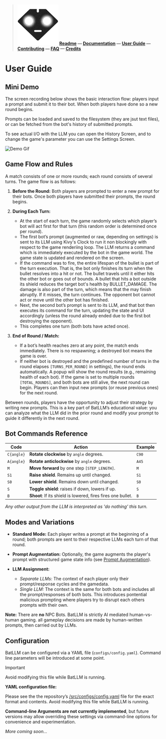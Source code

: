 > ![BatLLM's logo](./images/logo-small.png) **[Readme](README.md) &mdash; [Documentation](DOCUMENTATION.md) &mdash; [User Guide](USER_GUIDE.md) &mdash; [Contributing](CONTRIBUTING.md) &mdash; [FAQ](FAQ.md) &mdash; [Credits](CREDITS.md)**

# User Guide

## Mini Demo

The screen recording below shows the basic interaction flow: players input a prompt and submit it to their bot. When both players have done so a new round begins.

Prompts can be loaded and saved to the filesystem (they are jsut text files), or can be fetched from the bot's history of submitted prompts.

To see actual I/O with the LLM you can open the History Screen, and to change the game's parameter you can use the Settings Screen.

![Demo Gif](./screenshots/quick_demo.gif)

## Game Flow and Rules

A match consists of one or more rounds; each round consists of several turns. The game flow is as follows:

1. **Before the Round:**
   Both players are prompted to enter a new prompt for their bots. Once both players have submitted their prompts, the round begins.

2. **During Each Turn:**

    - At the start of each turn, the game randomly selects which player’s bot will act first for that turn (this random order is determined once per round).
    - The first bot’s prompt (augmented or raw, depending on settings) is sent to its LLM using Kivy's Clock to run it non blockingly with respect to the game renderiing loop. The LLM returns a command which is immediately executed by the bot in the game world. The game state is updated and rendered on the screen.
    - If the command was to fire, the entire lifespan of the bullet is part of the turn execution. That is, the bot only finishes its turn when the bullet resolves into a hit or not. The bullet travels until it either hits the other bot or goes out of bounds. A bullet that hits a bot outside its shield reduces the target bot's health by BULLET_DAMAGE. The damage is also part of the turn, which means that the may finish abruptly. If it misses, the turn continues. The opponent bot cannot act or move until the other bot has finished.
    - Next, the second bot’s prompt is sent to its LLM, and that bot then executes its command for the turn, updating the state and UI accordingly (unless the round already ended due to the first bot destroying the opponent).
    - This completes one turn (both bots have acted once).

3. **End of Round / Match:**

    - If a bot’s health reaches zero at any point, the match ends immediately. There is no respawning; a destroyed bot means the game is over.
    - If neither bot is destroyed and the predefined number of turns in the round elapses `[TURNS_PER_ROUND]` in settings), the round ends automatically. A popup will show the round results (e.g., remaining health of each bot). If the game is set to multiple rounds `[TOTAL_ROUNDS]`, and both bots are still alive, the next round can begin. Players can then input new prompts (or reuse previous ones) for the next round.

Between rounds, players have the opportunity to adjust their strategy by writing new prompts. This is a key part of BatLLM’s educational value: you can analyze what the LLM did in the prior round and modify your prompt to guide it differently in the next round.

## Bot Commands Reference

| Code       | Action                                                       | Example |
| ---------- | ------------------------------------------------------------ | ------- |
| `C{angle}` | **Rotate clockwise** by `angle` degrees.                     | `C90`   |
| `A{angle}` | **Rotate anticlockwise** by `angle` degrees.                 | `A45`   |
| `M`        | **Move forward** by one step `[STEP_LENGTH]`.                | `M`     |
| `S1`       | **Raise shield**. Remains up until changed.                  | `S1`    |
| `S0`       | **Lower shield**. Remains down until changed.                | `S0`    |
| `S`        | **Toggle shield**: raises if down, lowers if up.             | `S`     |
| `B`        | **Shoot**: If its shield is lowered, fires fires one bullet. | `B`     |

_Any other output from the LLM is interpreted as 'do nothing' this turn._

## Modes and Variations

<!--#TODO rewrite -->

-   **Standard Mode:** Each player writes a prompt at the beginning of a round; both prompts are sent to their respective LLMs each turn of that round.
-   **Prompt Augmentation:** Optionally, the game augments the player's prompt with structured game state info (see [Prompt Augmentation](#prompt-augmentation)).
-   **LLM Assignment:**

    -   _Separate LLMs:_ The context of each player only their prompt/response cycles and the gamedata.
    -   _Single LLM:_ The context is the same for both bots and includes all the prompt/responses of both bots. This introduces pontential malicious prompting where players try to disrupt each others prompts with their own.

**Note:** There are **no** NPC Bots. BatLLM is strictly AI mediated human-vs-human gaming. all gameplay decisions are made by human-written prompts, then carried out by LLMs.

## Configuration

BatLLM can be configured via a YAML file (`configs/config.yaml`). Command line parameters will be introduced at some point.

> [!IMPORTANT]
> Avoid modifying this file while BatLLM is running.

**YAML configuration file:**

Please see the the repository’s [/src/configs/config.yaml](../src/configs/config.yaml) file for the exact format and contents. Avoid modifying this file while BatLLM is running.

**Command-line Arguments are not currently implemented**, but future versions may allow overriding these settings via command-line options for convenience and experimentation.

_More coming soon..._
